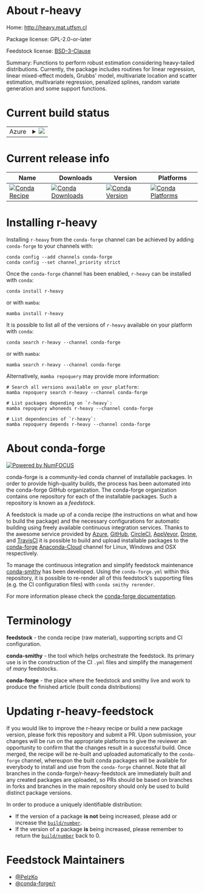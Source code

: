 About r-heavy
=============

Home: http://heavy.mat.utfsm.cl

Package license: GPL-2.0-or-later

Feedstock license: [BSD-3-Clause](https://github.com/conda-forge/r-heavy-feedstock/blob/main/LICENSE.txt)

Summary: Functions to perform robust estimation considering heavy-tailed distributions. Currently, the package includes routines for linear regression, linear mixed-effect models, Grubbs' model, multivariate location and scatter estimation, multivariate regression, penalized splines, random variate generation and some support functions.

Current build status
====================


<table>
    
  <tr>
    <td>Azure</td>
    <td>
      <details>
        <summary>
          <a href="https://dev.azure.com/conda-forge/feedstock-builds/_build/latest?definitionId=13993&branchName=main">
            <img src="https://dev.azure.com/conda-forge/feedstock-builds/_apis/build/status/r-heavy-feedstock?branchName=main">
          </a>
        </summary>
        <table>
          <thead><tr><th>Variant</th><th>Status</th></tr></thead>
          <tbody><tr>
              <td>linux_64_r_base4.1</td>
              <td>
                <a href="https://dev.azure.com/conda-forge/feedstock-builds/_build/latest?definitionId=13993&branchName=main">
                  <img src="https://dev.azure.com/conda-forge/feedstock-builds/_apis/build/status/r-heavy-feedstock?branchName=main&jobName=linux&configuration=linux_64_r_base4.1" alt="variant">
                </a>
              </td>
            </tr><tr>
              <td>linux_64_r_base4.2</td>
              <td>
                <a href="https://dev.azure.com/conda-forge/feedstock-builds/_build/latest?definitionId=13993&branchName=main">
                  <img src="https://dev.azure.com/conda-forge/feedstock-builds/_apis/build/status/r-heavy-feedstock?branchName=main&jobName=linux&configuration=linux_64_r_base4.2" alt="variant">
                </a>
              </td>
            </tr><tr>
              <td>osx_64_r_base4.1</td>
              <td>
                <a href="https://dev.azure.com/conda-forge/feedstock-builds/_build/latest?definitionId=13993&branchName=main">
                  <img src="https://dev.azure.com/conda-forge/feedstock-builds/_apis/build/status/r-heavy-feedstock?branchName=main&jobName=osx&configuration=osx_64_r_base4.1" alt="variant">
                </a>
              </td>
            </tr><tr>
              <td>osx_64_r_base4.2</td>
              <td>
                <a href="https://dev.azure.com/conda-forge/feedstock-builds/_build/latest?definitionId=13993&branchName=main">
                  <img src="https://dev.azure.com/conda-forge/feedstock-builds/_apis/build/status/r-heavy-feedstock?branchName=main&jobName=osx&configuration=osx_64_r_base4.2" alt="variant">
                </a>
              </td>
            </tr><tr>
              <td>win_64</td>
              <td>
                <a href="https://dev.azure.com/conda-forge/feedstock-builds/_build/latest?definitionId=13993&branchName=main">
                  <img src="https://dev.azure.com/conda-forge/feedstock-builds/_apis/build/status/r-heavy-feedstock?branchName=main&jobName=win&configuration=win_64_" alt="variant">
                </a>
              </td>
            </tr>
          </tbody>
        </table>
      </details>
    </td>
  </tr>
</table>

Current release info
====================

| Name | Downloads | Version | Platforms |
| --- | --- | --- | --- |
| [![Conda Recipe](https://img.shields.io/badge/recipe-r--heavy-green.svg)](https://anaconda.org/conda-forge/r-heavy) | [![Conda Downloads](https://img.shields.io/conda/dn/conda-forge/r-heavy.svg)](https://anaconda.org/conda-forge/r-heavy) | [![Conda Version](https://img.shields.io/conda/vn/conda-forge/r-heavy.svg)](https://anaconda.org/conda-forge/r-heavy) | [![Conda Platforms](https://img.shields.io/conda/pn/conda-forge/r-heavy.svg)](https://anaconda.org/conda-forge/r-heavy) |

Installing r-heavy
==================

Installing `r-heavy` from the `conda-forge` channel can be achieved by adding `conda-forge` to your channels with:

```
conda config --add channels conda-forge
conda config --set channel_priority strict
```

Once the `conda-forge` channel has been enabled, `r-heavy` can be installed with `conda`:

```
conda install r-heavy
```

or with `mamba`:

```
mamba install r-heavy
```

It is possible to list all of the versions of `r-heavy` available on your platform with `conda`:

```
conda search r-heavy --channel conda-forge
```

or with `mamba`:

```
mamba search r-heavy --channel conda-forge
```

Alternatively, `mamba repoquery` may provide more information:

```
# Search all versions available on your platform:
mamba repoquery search r-heavy --channel conda-forge

# List packages depending on `r-heavy`:
mamba repoquery whoneeds r-heavy --channel conda-forge

# List dependencies of `r-heavy`:
mamba repoquery depends r-heavy --channel conda-forge
```


About conda-forge
=================

[![Powered by
NumFOCUS](https://img.shields.io/badge/powered%20by-NumFOCUS-orange.svg?style=flat&colorA=E1523D&colorB=007D8A)](https://numfocus.org)

conda-forge is a community-led conda channel of installable packages.
In order to provide high-quality builds, the process has been automated into the
conda-forge GitHub organization. The conda-forge organization contains one repository
for each of the installable packages. Such a repository is known as a *feedstock*.

A feedstock is made up of a conda recipe (the instructions on what and how to build
the package) and the necessary configurations for automatic building using freely
available continuous integration services. Thanks to the awesome service provided by
[Azure](https://azure.microsoft.com/en-us/services/devops/), [GitHub](https://github.com/),
[CircleCI](https://circleci.com/), [AppVeyor](https://www.appveyor.com/),
[Drone](https://cloud.drone.io/welcome), and [TravisCI](https://travis-ci.com/)
it is possible to build and upload installable packages to the
[conda-forge](https://anaconda.org/conda-forge) [Anaconda-Cloud](https://anaconda.org/)
channel for Linux, Windows and OSX respectively.

To manage the continuous integration and simplify feedstock maintenance
[conda-smithy](https://github.com/conda-forge/conda-smithy) has been developed.
Using the ``conda-forge.yml`` within this repository, it is possible to re-render all of
this feedstock's supporting files (e.g. the CI configuration files) with ``conda smithy rerender``.

For more information please check the [conda-forge documentation](https://conda-forge.org/docs/).

Terminology
===========

**feedstock** - the conda recipe (raw material), supporting scripts and CI configuration.

**conda-smithy** - the tool which helps orchestrate the feedstock.
                   Its primary use is in the construction of the CI ``.yml`` files
                   and simplify the management of *many* feedstocks.

**conda-forge** - the place where the feedstock and smithy live and work to
                  produce the finished article (built conda distributions)


Updating r-heavy-feedstock
==========================

If you would like to improve the r-heavy recipe or build a new
package version, please fork this repository and submit a PR. Upon submission,
your changes will be run on the appropriate platforms to give the reviewer an
opportunity to confirm that the changes result in a successful build. Once
merged, the recipe will be re-built and uploaded automatically to the
`conda-forge` channel, whereupon the built conda packages will be available for
everybody to install and use from the `conda-forge` channel.
Note that all branches in the conda-forge/r-heavy-feedstock are
immediately built and any created packages are uploaded, so PRs should be based
on branches in forks and branches in the main repository should only be used to
build distinct package versions.

In order to produce a uniquely identifiable distribution:
 * If the version of a package **is not** being increased, please add or increase
   the [``build/number``](https://docs.conda.io/projects/conda-build/en/latest/resources/define-metadata.html#build-number-and-string).
 * If the version of a package **is** being increased, please remember to return
   the [``build/number``](https://docs.conda.io/projects/conda-build/en/latest/resources/define-metadata.html#build-number-and-string)
   back to 0.

Feedstock Maintainers
=====================

* [@PelzKo](https://github.com/PelzKo/)
* [@conda-forge/r](https://github.com/conda-forge/r/)

